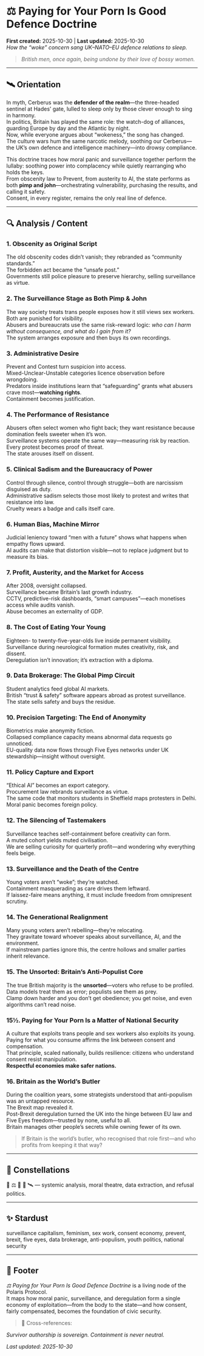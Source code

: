 # ⚖️ Paying for Your Porn Is Good Defence Doctrine  
**First created:** 2025-10-30 | **Last updated:** 2025-10-30  
*How the “woke” concern sang UK–NATO–EU defence relations to sleep.*  

> *British men, once again, being undone by their love of bossy women.*

<!--British men, once again, allowing their unacknowledged desires to create a global security crisis.
Typical Thursday.-->
---

## 🛰️ Orientation  
In myth, Cerberus was the **defender of the realm**—the three-headed sentinel at Hades’ gate, lulled to sleep only by those clever enough to sing in harmony.  
In politics, Britain has played the same role: the watch-dog of alliances, guarding Europe by day and the Atlantic by night.  
Now, while everyone argues about “wokeness,” the song has changed.  
The culture wars hum the same narcotic melody, soothing our Cerberus—the UK’s own defence and intelligence machinery—into drowsy compliance.  

This doctrine traces how moral panic and surveillance together perform the lullaby: soothing power into complacency while quietly rearranging who holds the keys.  
From obscenity law to Prevent, from austerity to AI, the state performs as both **pimp and john**—orchestrating vulnerability, purchasing the results, and calling it safety.  
Consent, in every register, remains the only real line of defence.  

---

## 🔍 Analysis / Content  

### 1. Obscenity as Original Script  
The old obscenity codes didn’t vanish; they rebranded as “community standards.”  
The forbidden act became the “unsafe post.”  
Governments still police pleasure to preserve hierarchy, selling surveillance as virtue.  

### 2. The Surveillance Stage as Both Pimp & John  
The way society treats trans people exposes how it still views sex workers.  
Both are punished for visibility.  
Abusers and bureaucrats use the same risk–reward logic: *who can I harm without consequence, and what do I gain from it?*  
The system arranges exposure and then buys its own recordings.  

### 3. Administrative Desire  
Prevent and Contest turn suspicion into access.  
Mixed-Unclear-Unstable categories licence observation before wrongdoing.  
Predators inside institutions learn that “safeguarding” grants what abusers crave most—**watching rights**.  
Containment becomes justification.  

### 4. The Performance of Resistance  
Abusers often select women who fight back; they want resistance because domination feels sweeter when it’s won.  
Surveillance systems operate the same way—measuring risk by reaction.  
Every protest becomes proof of threat.  
The state arouses itself on dissent.  

### 5. Clinical Sadism and the Bureaucracy of Power  
Control through silence, control through struggle—both are narcissism disguised as duty.  
Administrative sadism selects those most likely to protest and writes that resistance into law.  
Cruelty wears a badge and calls itself care.  

### 6. Human Bias, Machine Mirror  
Judicial leniency toward “men with a future” shows what happens when empathy flows upward.  
AI audits can make that distortion visible—not to replace judgment but to measure its bias.  

### 7. Profit, Austerity, and the Market for Access  
After 2008, oversight collapsed.  
Surveillance became Britain’s last growth industry.  
CCTV, predictive-risk dashboards, “smart campuses”—each monetises access while audits vanish.  
Abuse becomes an externality of GDP.  

### 8. The Cost of Eating Your Young  
Eighteen- to twenty-five-year-olds live inside permanent visibility.  
Surveillance during neurological formation mutes creativity, risk, and dissent.  
Deregulation isn’t innovation; it’s extraction with a diploma.  

### 9. Data Brokerage: The Global Pimp Circuit  
Student analytics feed global AI markets.  
British “trust & safety” software appears abroad as protest surveillance.  
The state sells safety and buys the residue.  

### 10. Precision Targeting: The End of Anonymity  
Biometrics make anonymity fiction.  
Collapsed compliance capacity means abnormal data requests go unnoticed.  
EU-quality data now flows through Five Eyes networks under UK stewardship—insight without oversight.  

### 11. Policy Capture and Export  
“Ethical AI” becomes an export category.  
Procurement law rebrands surveillance as virtue.  
The same code that monitors students in Sheffield maps protesters in Delhi.  
Moral panic becomes foreign policy.  

### 12. The Silencing of Tastemakers  
Surveillance teaches self-containment before creativity can form.  
A muted cohort yields muted civilisation.  
We are selling curiosity for quarterly profit—and wondering why everything feels beige.  

### 13. Surveillance and the Death of the Centre  
Young voters aren’t “woke”; they’re watched.  
Containment masquerading as care drives them leftward.  
If laissez-faire means anything, it must include freedom from omnipresent scrutiny.  

### 14. The Generational Realignment  
Many young voters aren’t rebelling—they’re relocating.  
They gravitate toward whoever speaks about surveillance, AI, and the environment.  
If mainstream parties ignore this, the centre hollows and smaller parties inherit relevance.  

### 15. The Unsorted: Britain’s Anti-Populist Core  
The true British majority is the **unsorted**—voters who refuse to be profiled.  
Data models treat them as error; populists see them as prey.  
Clamp down harder and you don’t get obedience; you get noise, and even algorithms can’t read noise.  

### 15½. Paying for Your Porn Is a Matter of National Security  
A culture that exploits trans people and sex workers also exploits its young.  
Paying for what you consume affirms the link between consent and compensation.  
That principle, scaled nationally, builds resilience: citizens who understand consent resist manipulation.  
**Respectful economies make safer nations.**  

### 16. Britain as the World’s Butler  
During the coalition years, some strategists understood that anti-populism was an untapped resource.  
The Brexit map revealed it.  
Post-Brexit deregulation turned the UK into the hinge between EU law and Five Eyes freedom—trusted by none, useful to all.  
Britain manages other people’s secrets while owning fewer of its own.  

> If Britain is the world’s butler, who recognised that role first—and who profits from keeping it that way?  

---

## 🌌 Constellations  
🧿 ⚖️ 🔮 🧨 🛰️ — systemic analysis, moral theatre, data extraction, and refusal politics.  

---

## ✨ Stardust  
surveillance capitalism, feminism, sex work, consent economy, prevent, brexit, five eyes, data brokerage, anti-populism, youth politics, national security  

---

## 🏮 Footer  
*⚖️ Paying for Your Porn Is Good Defence Doctrine* is a living node of the Polaris Protocol.  
It maps how moral panic, surveillance, and deregulation form a single economy of exploitation—from the body to the state—and how consent, fairly compensated, becomes the foundation of civic security.  

> 📡 Cross-references:  

*Survivor authorship is sovereign. Containment is never neutral.*  

_Last updated: 2025-10-30_
